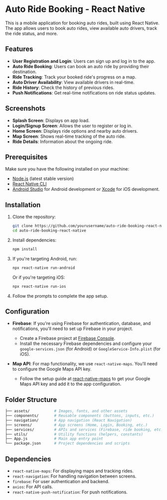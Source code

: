 
# Auto Ride Booking - React Native

This is a mobile application for booking auto rides, built using React Native. The app allows users to book auto rides, view available auto drivers, track the ride status, and more.

## Features

- **User Registration and Login**: Users can sign up and log in to the app.
- **Auto Ride Booking**: Users can book an auto ride by providing their destination.
- **Ride Tracking**: Track your booked ride's progress on a map.
- **Auto Driver Availability**: View available drivers in real-time.
- **Ride History**: Check the history of previous rides.
- **Push Notifications**: Get real-time notifications on ride status updates.
  
## Screenshots

- **Splash Screen**: Displays on app load.
- **Login/Signup Screen**: Allows the user to register or log in.
- **Home Screen**: Displays ride options and nearby auto drivers.
- **Map Screen**: Shows real-time tracking of the auto ride.
- **Ride Details**: Information about the ongoing ride.
  
## Prerequisites

Make sure you have the following installed on your machine:

- [Node.js](https://nodejs.org/) (latest stable version)
- [React Native CLI](https://reactnative.dev/docs/environment-setup)
- [Android Studio](https://developer.android.com/studio) for Android development or [Xcode](https://developer.apple.com/xcode/) for iOS development.

## Installation

1. Clone the repository:

    ```bash
    git clone https://github.com/yourusername/auto-ride-booking-react-native.git
    cd auto-ride-booking-react-native
    ```

2. Install dependencies:

    ```bash
    npm install
    ```

3. If you're targeting Android, run:

    ```bash
    npx react-native run-android
    ```

    Or if you're targeting iOS:

    ```bash
    npx react-native run-ios
    ```

4. Follow the prompts to complete the app setup.

## Configuration

- **Firebase**: If you're using Firebase for authentication, database, and notifications, you'll need to set up Firebase in your project.

  - Create a Firebase project at [Firebase Console](https://console.firebase.google.com/).
  - Install the necessary Firebase dependencies and configure your `google-services.json` (for Android) or `GoogleService-Info.plist` (for iOS).
  
- **Map API**: For map functionality, we use `react-native-maps`. You'll need to configure the Google Maps API key.

  - Follow the setup guide at [react-native-maps](https://github.com/react-native-maps/react-native-maps) to get your Google Maps API key and add it to the app configuration.

## Folder Structure

```bash
├── assets/           # Images, fonts, and other assets
├── components/       # Reusable components (buttons, inputs, etc.)
├── navigation/       # App navigation (React Navigation)
├── screens/          # App screens (Home, Login, Booking, etc.)
├── services/         # APIs and services (Firebase, ride booking, etc.)
├── utils/            # Utility functions (helpers, constants)
├── App.js            # Main app entry point
└── package.json      # Project dependencies and scripts
```

## Dependencies

- `react-native-maps`: For displaying maps and tracking rides.
- `react-navigation`: For handling navigation between screens.
- `firebase`: For user authentication and backend.
- `axios`: For API calls.
- `react-native-push-notification`: For push notifications.
  


